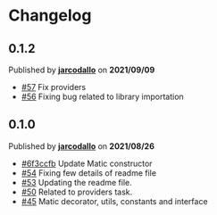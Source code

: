 # Changelog

## 0.1.2
Published by **[jarcodallo](https://github.com/jarcodallo)** on **2021/09/09**
- [#57](https://github.com/jarcodallo/nestjs-ethers/pull/54) Fix providers 
- [#56](https://github.com/jarcodallo/nestjs-ethers/pull/54) Fixing bug related to library importation


## 0.1.0
Published by **[jarcodallo](https://github.com/jarcodallo)** on **2021/08/26**
- [#6f3ccfb](https://github.com/blockcoders/nestjs-matic/commit/6f3ccfbd82af6689c4cd7124d3ae5bd89efeb673) Update Matic constructor
- [#54](https://github.com/jarcodallo/nestjs-ethers/pull/54) Fixing few details of readme file
- [#53](https://github.com/jarcodallo/nestjs-ethers/pull/53) Updating the readme file.
- [#50](https://github.com/jarcodallo/nestjs-ethers/pull/50) Related to providers task.
- [#45](https://github.com/jarcodallo/nestjs-ethers/pull/45) Matic decorator, utils, constants and interface
